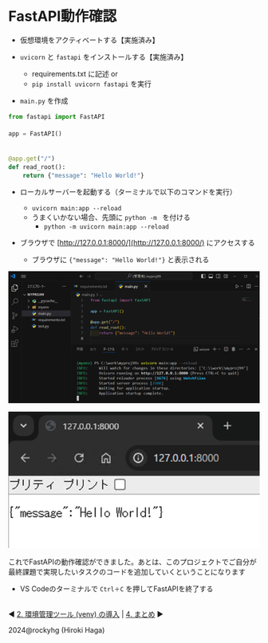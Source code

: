 # FastAPI動作確認

- 仮想環境をアクティベートする【実施済み】

- `uvicorn` と `fastapi` をインストールする【実施済み】
   - requirements.txt に記述 or
   - `pip install uvicorn fastapi` を実行

- `main.py` を作成

```python
from fastapi import FastAPI

app = FastAPI()


@app.get("/")
def read_root():
    return {"message": "Hello World!"}
```

- ローカルサーバーを起動する（ターミナルで以下のコマンドを実行）
   - `uvicorn main:app --reload`
   - うまくいかない場合、先頭に `python -m ` を付ける
     - `python -m uvicorn main:app --reload`

- ブラウザで [http://127.0.0.1:8000/](http://127.0.0.1:8000/) にアクセスする
   - ブラウザに `{"message": "Hello World!"}` と表示される

![image](./image/3_uvicorn.png)

![image](./image/3_hello-world.png)

これでFastAPIの動作確認ができました。あとは、このプロジェクトでご自分が最終課題で実現したいタスクのコードを追加していくということになります

- VS Codeのターミナルで `Ctrl＋C` を押してFastAPIを終了する


<br>◀ [2. 環境管理ツール (venv) の導入](./2_venv.md) | [4. まとめ](./4_final.md) ▶

2024@rockyhg (Hiroki Haga)
